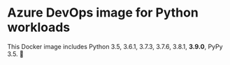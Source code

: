 # Azure DevOps image for Python workloads
This Docker image includes Python 3.5, 3.6.1, 3.7.3, 3.7.6, 3.8.1, **3.9.0**, PyPy 3.5. 🐍
